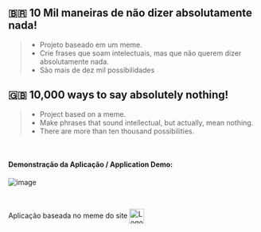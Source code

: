 ## :brazil: 10 Mil maneiras de não dizer absolutamente nada!
> - Projeto baseado em um meme.
> - Crie frases que soam intelectuais, mas que não querem dizer absolutamente nada.
> - São mais de dez mil possibilidades


## :gb: 10,000 ways to say absolutely nothing!
> - Project based on a meme.
> - Make phrases that sound intellectual, but actually, mean nothing.
> - There are more than ten thousand possibilities.

<br />

#### Demonstração da Aplicação / Application Demo:
 ![image](./src/assets/demo-gif.gif)

<br />

Aplicação baseada no meme do site
<a href="https://www.naointendo.com.br/posts/10-mil-modo-de-nao-dizer-absolutamente-nada" target="_blank" rel="noreferrer">
 <img align="center" height="30" src="https://www.naointendo.com.br/assets/packs/nao-intendo/assets/nao-intendo-ac355798ff0ff1f2b794ff42435e9e4d.png" alt="Logo do site Ñintendo"/>
</a>
